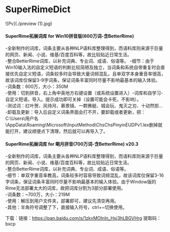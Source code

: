 # SuperRimeDict
![Pv](./preview (1).jpg)
#### SuperRime拓展词库 for Win10拼音版(600万词-含BetterRime)

-全新制作的词库，词条主要从各种NLP语料库整理得到，而语料库则来源于巨量的网页、新闻、小说、维基/百度百科等，故比较贴近日常生活。<br>
-整合BetterRime词库，以补充词典、专业词、成语、俗语等。
-细节：由于Win10输入法的自定义短语的判断比较简陋及独立，当词条和系统自带重复时会直接优先自定义短语，词条较多时会导致大量词频混乱，且单双字本身重音率很高，故该词库仅保留3-9字词条，保证词条丰富同时尽量不影响最基本的输入体验。<br>
-词条数：600万，大小：350M<br>
-使用：切到拼音，右上角中英地方右键设置（或系统设置进入）-词库和自学习-自定义短语，导入。提示成功即可关掉（设置可能会卡死，不影响）。<br>
-测试词：红叶贺、风待月、慕景镜、一颗赛艇、城会玩、鬼灭之刃、十动然拒...<br>
-卸载及更新：导入后自定义词条界面会打不开，要卸载或者更新，把：C:\Users\用户名\AppData\Roaming\Microsoft\InputMethod\ChsChsPinyinEUDPv1.lex删掉就能打开，建议顺便点下清理，然后就可以再导入了。<br>

#### SuperRime拓展词库 for 朙月拼音(700万词-含BetterRime) v20.3
-全新制作的词库，词条主要从各种NLP语料库整理得到，而语料库则来源于巨量的网页、新闻、小说、维基/百度百科等，故比较贴近日常生活。<br>
-整合BetterRime词库，以补充词典、专业词、成语、俗语等。<br>
-细节：单双字重音率教高，词条较多时容易导致词频混乱，故该词库仅保留3-16字词条，保证词条丰富同时尽量不影响最基本的输入体验。由于Window版的Rime无法部署太大的词库，故把词库分割为3部分部署使用。<br>
-词条数：~700万，大小：219M<br>
-使用：解压到用户文件夹，部署即可，建议先清空再用。<br>
-其他：半角符号调整了下，直接输入符号，ctrl+~切换使用。<br>

下载：链接：https://pan.baidu.com/s/1zkvMOInIn_Hsj3hLBGVHrg  提取码：bxcp
